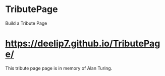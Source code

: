 # TributePage

Build a Tribute Page

# https://deelip7.github.io/TributePage/

This tribute page page is in memory of Alan Turing.
